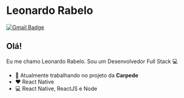 # Leonardo Rabelo
[![Gmail Badge](https://img.shields.io/badge/-devleonardorabelo@gmail.com-c14438?style=flat-square&logo=Gmail&logoColor=white&link=mailto:devleonardorabelo@gmail.com)](mailto:devleonardorabelo@gmail.com)

## Olá!
Eu me chamo Leonardo Rabelo.
Sou um Desenvolvedor Full Stack :computer:

- :hamburger:   Atualmente trabalhando no projeto da **Carpede**
- :heart:   React Native
- :computer:   React Native, ReactJS e Node

